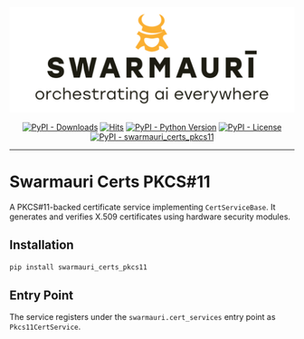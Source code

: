 ![Swamauri Logo](https://github.com/swarmauri/swarmauri-sdk/blob/3d4d1cfa949399d7019ae9d8f296afba773dfb7f/assets/swarmauri.brand.theme.svg)


<p align="center">
    <a href="https://pypi.org/project/swarmauri_certs_pkcs11/">
        <img src="https://img.shields.io/pypi/dm/swarmauri_certs_pkcs11" alt="PyPI - Downloads"/></a>
    <a href="https://hits.sh/github.com/swarmauri/swarmauri-sdk/tree/master/pkgs/experimental/swarmauri_certs_pkcs11/">
        <img alt="Hits" src="https://hits.sh/github.com/swarmauri/swarmauri-sdk/tree/master/pkgs/experimental/swarmauri_certs_pkcs11.svg"/></a>
    <a href="https://pypi.org/project/swarmauri_certs_pkcs11/">
        <img src="https://img.shields.io/pypi/pyversions/swarmauri_certs_pkcs11" alt="PyPI - Python Version"/></a>
    <a href="https://pypi.org/project/swarmauri_certs_pkcs11/">
        <img src="https://img.shields.io/pypi/l/swarmauri_certs_pkcs11" alt="PyPI - License"/></a>
    <a href="https://pypi.org/project/swarmauri_certs_pkcs11/">
        <img src="https://img.shields.io/pypi/v/swarmauri_certs_pkcs11?label=swarmauri_certs_pkcs11&color=green" alt="PyPI - swarmauri_certs_pkcs11"/></a>
</p>

---

# Swarmauri Certs PKCS#11

A PKCS#11-backed certificate service implementing `CertServiceBase`.
It generates and verifies X.509 certificates using hardware security modules.

## Installation

```bash
pip install swarmauri_certs_pkcs11
```

## Entry Point

The service registers under the `swarmauri.cert_services` entry point as `Pkcs11CertService`.
